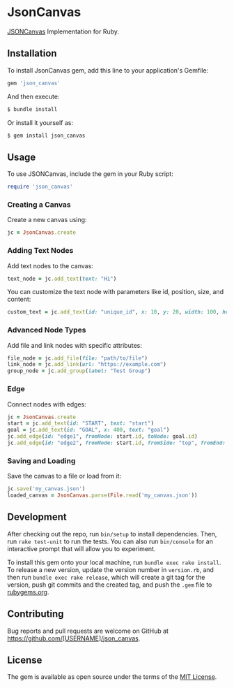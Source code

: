 # JsonCanvas

[JSONCanvas](https://jsoncanvas.org/spec/1.0/) Implementation for Ruby.

## Installation

To install JsonCanvas gem, add this line to your application's Gemfile:

```bash
gem 'json_canvas'
```

And then execute:

```bash
$ bundle install
```

Or install it yourself as:

```bash
$ gem install json_canvas
```

## Usage


To use JSONCanvas, include the gem in your Ruby script:

```ruby
require 'json_canvas'
```

### Creating a Canvas

Create a new canvas using:

```ruby
jc = JsonCanvas.create
```

### Adding Text Nodes

Add text nodes to the canvas:

```ruby
text_node = jc.add_text(text: "Hi")
```

You can customize the text node with parameters like id, position, size, and content:

```ruby
custom_text = jc.add_text(id: "unique_id", x: 10, y: 20, width: 100, height: 200, text: "Hello World")
```

### Advanced Node Types

Add file and link nodes with specific attributes:

```ruby
file_node = jc.add_file(file: "path/to/file")
link_node = jc.add_link(url: "https://example.com")
group_node = jc.add_group(label: "Test Group")
```

### Edge

Connect nodes with edges:

```ruby
jc = JsonCanvas.create
start = jc.add_text(id: "START", text: "start")
goal = jc.add_text(id: "GOAL", x: 400, text: "goal")
jc.add_edge(id: "edge1", fromNode: start.id, toNode: goal.id)
jc.add_edge(id: "edge2", fromNode: start.id, fromSide: "top", fromEnd: "arrow", toNode: goal.id, toSide: "bottom", toEnd: "arrow", color: "2", label: "HELLO")
```

### Saving and Loading
Save the canvas to a file or load from it:

```ruby
jc.save('my_canvas.json')
loaded_canvas = JsonCanvas.parse(File.read('my_canvas.json'))
```

## Development

After checking out the repo, run `bin/setup` to install dependencies. Then, run `rake test-unit` to run the tests. You can also run `bin/console` for an interactive prompt that will allow you to experiment.

To install this gem onto your local machine, run `bundle exec rake install`. To release a new version, update the version number in `version.rb`, and then run `bundle exec rake release`, which will create a git tag for the version, push git commits and the created tag, and push the `.gem` file to [rubygems.org](https://rubygems.org).

## Contributing

Bug reports and pull requests are welcome on GitHub at https://github.com/[USERNAME]/json_canvas.

## License

The gem is available as open source under the terms of the [MIT License](https://opensource.org/licenses/MIT).
